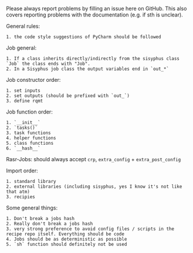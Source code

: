 Please always report problems by filling an issue here on GitHub. This also covers reporting problems with the documentation (e.g. if sth is unclear).

General rules:

    1. the code style suggestions of PyCharm should be followed

Job general:

    1. If a class inherits directly/indirectly from the sisyphus class `Job` the class ends with "Job".
    2. In a Sisyphus job class the output variables end in `out_*`

Job constructor order:

    1. set inputs
    2. set outputs (should be prefixed with `out_`)
    3. define rqmt

Job function order:

    1. `__init__`
    2. `tasks()`
    3. task functions
    4. helper functions
    5. class functions
    6. `__hash__`

Rasr-Jobs:
should always accept `crp`, `extra_config` + `extra_post_config`

Import order:

    1. standard library
    2. external libraries (including sisyphus, yes I know it's not like that atm)
    3. recipies

Some general things:

    1. Don't break a jobs hash
    2. Really don't break a jobs hash
    3. very strong preference to avoid config files / scripts in the recipe repo itself. Everything should be code
    4. Jobs should be as deterministic as possible
    5. `sh` function should definitely not be used

